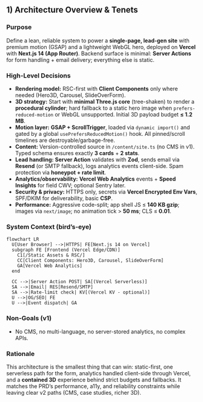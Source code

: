 ## 1) Architecture Overview & Tenets

### Purpose
Define a lean, reliable system to power a **single-page, lead-gen site** with premium motion (GSAP) and a lightweight WebGL hero, deployed on **Vercel** with **Next.js 14 (App Router)**. Backend surface is minimal: **Server Actions** for form handling + email delivery; everything else is static.

### High-Level Decisions
- **Rendering model:** RSC-first with **Client Components** only where needed (Hero3D, Carousel, SlideOverForm).
- **3D strategy:** Start with **minimal Three.js core** (tree-shaken) to render a **procedural cylinder**; hard fallback to a static hero image when `prefers-reduced-motion` or WebGL unsupported. Initial 3D payload budget **≤ 1.2 MB**.
- **Motion layer:** **GSAP + ScrollTrigger**, loaded via `dynamic import()` and gated by a global `usePrefersReducedMotion()` hook. All pinned/scroll timelines are destroyable/garbage-free.
- **Content:** Version-controlled source in `/content/site.ts` (no CMS in v1). Typed schema ensures exactly **3 cards** + **2 stats**.
- **Lead handling:** **Server Action** validates with **Zod**, sends email via **Resend** (or SMTP fallback), logs analytics events client-side. Spam protection via **honeypot + rate limit**.
- **Analytics/observability:** **Vercel Web Analytics** events + **Speed Insights** for field CWV; optional Sentry later.
- **Security & privacy:** HTTPS only, secrets via **Vercel Encrypted Env Vars**, SPF/DKIM for deliverability, basic **CSP**.
- **Performance:** Aggressive code-split; app shell JS ≤ **140 KB gzip**; images via `next/image`; no animation tick > **50 ms**; CLS ≤ **0.01**.

### System Context (bird’s-eye)
```mermaid
flowchart LR
  U[User Browser] -->|HTTPS| FE[Next.js 14 on Vercel]
  subgraph FE [Frontend (Vercel Edge/CDN)]
    C1[/Static Assets & RSC/]
    CC[Client Components: Hero3D, Carousel, SlideOverForm]
    GA[Vercel Web Analytics]
  end

  CC -->|Server Action POST| SA[(Vercel Serverless)]
  SA -->|Email| RES[Resend/SMTP]
  SA -->|Rate-limit check| KV[(Vercel KV - optional)]
  U -->|OG/SEO| FE
  U -->|Event dispatch| GA
```

### Non-Goals (v1)
- No CMS, no multi-language, no server-stored analytics, no complex APIs.

### Rationale
This architecture is the smallest thing that can win: static-first, one serverless path for the form, analytics handled client-side through Vercel, and a **contained 3D** experience behind strict budgets and fallbacks. It matches the PRD’s performance, a11y, and reliability constraints while leaving clear v2 paths (CMS, case studies, richer 3D).


